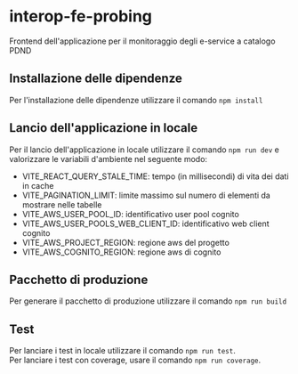 # interop-fe-probing
Frontend dell'applicazione per il monitoraggio degli e-service a catalogo PDND

## Installazione delle dipendenze
Per l'installazione delle dipendenze utilizzare il comando `npm install`

## Lancio dell'applicazione in locale
Per il lancio dell'applicazione in locale utilizzare il comando `npm run dev` e valorizzare le variabili d'ambiente nel seguente modo:
- VITE_REACT_QUERY_STALE_TIME: tempo (in millisecondi) di vita dei dati in cache
- VITE_PAGINATION_LIMIT: limite massimo sul numero di elementi da mostrare nelle tabelle
- VITE_AWS_USER_POOL_ID: identificativo user pool cognito
- VITE_AWS_USER_POOLS_WEB_CLIENT_ID: identificativo web client cognito
- VITE_AWS_PROJECT_REGION: regione aws del progetto
- VITE_AWS_COGNITO_REGION: regione aws di cognito

## Pacchetto di produzione
Per generare il pacchetto di produzione utilizzare il comando `npm run build`

## Test
Per lanciare i test in locale utilizzare il comando `npm run test`. <br/>
Per lanciare i test con coverage, usare il comando `npm run coverage`.
